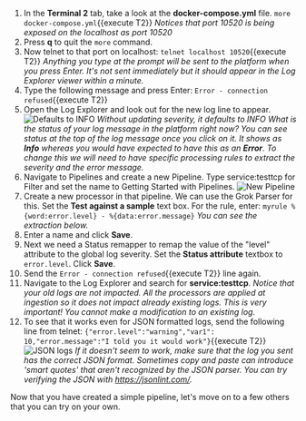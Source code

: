 1. In the **Terminal 2** tab, take a look at the **docker-compose.yml** file. 
   `more docker-compose.yml`{{execute T2}}
   *Notices that port 10520 is being exposed on the localhost as port 10520*
2. Press **q** to quit the `more` command.
3. Now telnet to that port on localhost:
   `telnet localhost 10520`{{execute T2}}
   *Anything you type at the prompt will be sent to the platform when you press Enter. It's not sent immediately but it should appear in the Log Explorer viewer within a minute.*
4. Type the following message and press Enter:
   `Error - connection refused`{{execute T2}}
5. Open the Log Explorer and look out for the new log line to appear.
   ![Defaults to INFO](/technovangelist/scenarios/logsparse1/assets/defaultsinfo.png)
   *Without updating severity, it defaults to INFO*
   *What is the status of your log message in the platform right now? You can see status at the top of the log message once you click on it. It shows as **Info** whereas you would have expected to have this as an **Error**. To change this we will need to have specific processing rules to extract the severity and the error message.*
6. Navigate to Pipelines and create a new Pipeline. Type service:testtcp for Filter and set the name to Getting Started with Pipelines.
   ![New Pipeline](/technovangelist/scenarios/logsparse1/assets/newpipeline.png)
7. Create a new processor in that pipeline. We can use the Grok Parser for this. Set the **Test against a sample** text box. For the rule, enter:
   `myrule %{word:error.level} - %{data:error.message}`
   *You can see the extraction below.*
8. Enter a name and click **Save**.
9. Next we need a Status remapper to remap the value of the "level" attribute to the global log severity. Set the **Status attribute** textbox to `error.level`. Click **Save**.
10. Send the `Error - connection refused`{{execute T2}} line again.
11. Navigate to the Log Explorer and search for **service:testtcp**.
    *Notice that your old logs are not impacted. All the processors are applied at ingestion so it does not impact already existing logs. This is very important! You cannot make a modification to an existing log.*
12. To see that it works even for JSON formatted logs, send the following line from telnet:
    `{"error.level":"warning","var1": 10,"error.message":"I told you it would work"}`{{execute T2}}
    ![JSON logs](/technovangelist/scenarios/logsparse1/assets/jsonlogs.png)
    *If it doesn't seem to work, make sure that the log you sent has the correct JSON format. Sometimes copy and paste can introduce 'smart quotes' that aren't recognized by the JSON parser. You can try verifying the JSON with https://jsonlint.com/.*

Now that you have created a simple pipeline, let's move on to a few others that you can try on your own.

